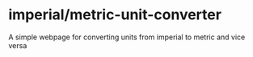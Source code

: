 # imperial/metric-unit-converter
A simple webpage for converting units from imperial to metric and vice versa
